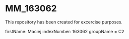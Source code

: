 # MM_163062
This repository has been created for excercise purposes.

firstName: Maciej
indexNumber: 163062
groupName = C2
